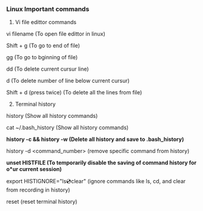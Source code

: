 ### Linux Important commands

1. Vi file edittor commands

vi filename (To open file edittor in linux)

Shift + g (To go to end of file)

gg (To go to bginning of file)

dd (To delete current cursur line)

d<number> (To delete number of line below current cursur)

Shift + d (press twice) (To delete all the lines from file)


2.  Terminal history

history (Show all history commands)

cat ~/.bash_history (Show all history commands)

**history -c && history -w (Delete all history and save to .bash_history)**

history -d <command_number> (remove specific command from history)

**unset HISTFILE (To temporarily disable the saving of command history for o*ur current session)**

export HISTIGNORE="ls:cd:clear" (ignore commands like ls, cd, and clear from recording in history)

reset (reset terminal history)

